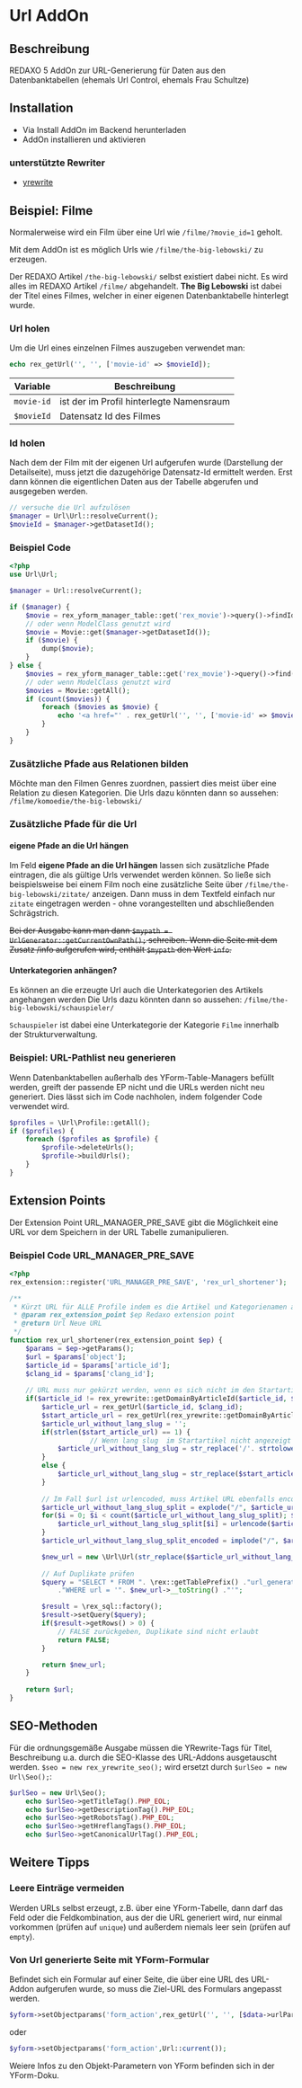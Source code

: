 # Url AddOn

## Beschreibung

REDAXO 5 AddOn zur URL-Generierung für Daten aus den Datenbanktabellen (ehemals Url Control, ehemals Frau Schultze)

## Installation

* Via Install AddOn im Backend herunterladen
* AddOn installieren und aktivieren

### unterstützte Rewriter

* [yrewrite](https://github.com/yakamara/redaxo_yrewrite)

## Beispiel: Filme

Normalerweise wird ein Film über eine Url wie `/filme/?movie_id=1` geholt.

Mit dem AddOn ist es möglich Urls wie `/filme/the-big-lebowski/` zu erzeugen.

Der REDAXO Artikel `/the-big-lebowski/` selbst existiert dabei nicht. Es wird alles im REDAXO Artikel `/filme/` abgehandelt.
**The Big Lebowski** ist dabei der Titel eines Filmes, welcher in einer eigenen Datenbanktabelle hinterlegt wurde. 


### Url holen 
Um die Url eines einzelnen Filmes auszugeben verwendet man:

```php
echo rex_getUrl('', '', ['movie-id' => $movieId]);
```

| Variable         | Beschreibung                 |
| ---------------- | ---------------------------- |
| `movie-id` | ist der im Profil hinterlegte Namensraum |
| `$movieId`    | Datensatz Id des Filmes |


### Id holen 
Nach dem der Film mit der eigenen Url aufgerufen wurde (Darstellung der Detailseite), muss jetzt die dazugehörige Datensatz-Id ermittelt werden. Erst dann können die eigentlichen Daten aus der Tabelle abgerufen und ausgegeben werden.

```php
// versuche die Url aufzulösen
$manager = Url\Url::resolveCurrent();
$movieId = $manager->getDatasetId();
```

### Beispiel Code

```php
<?php
use Url\Url;

$manager = Url::resolveCurrent();

if ($manager) {
    $movie = rex_yform_manager_table::get('rex_movie')->query()->findId($manager->getDatasetId());
    // oder wenn ModelClass genutzt wird
    $movie = Movie::get($manager->getDatasetId());
    if ($movie) {
        dump($movie);
    }
} else {
    $movies = rex_yform_manager_table::get('rex_movie')->query()->find();
    // oder wenn ModelClass genutzt wird
    $movies = Movie::getAll();
    if (count($movies)) {
        foreach ($movies as $movie) {
            echo '<a href="' . rex_getUrl('', '', ['movie-id' => $movie->getId()]) . '">' . $movie->getValue('title') . '</a>';
        }
    }
}
```

### Zusätzliche Pfade aus Relationen bilden

Möchte man den Filmen Genres zuordnen, passiert dies meist über eine Relation zu diesen Kategorien.
Die Urls dazu könnten dann so aussehen: `/filme/komoedie/the-big-lebowski/`
 

### Zusätzliche Pfade für die Url

#### eigene Pfade an die Url hängen

Im Feld **eigene Pfade an die Url hängen** lassen sich zusätzliche Pfade eintragen, die als gültige Urls verwendet werden können. So ließe sich beispielsweise bei einem Film noch eine zusätzliche Seite über `/filme/the-big-lebowski/zitate/` anzeigen. Dann muss in dem Textfeld einfach nur `zitate` eingetragen werden - ohne vorangestellten und abschließenden Schrägstrich.

<del>Bei der Ausgabe kann man dann `$mypath = UrlGenerator::getCurrentOwnPath();` schreiben. Wenn die Seite mit dem Zusatz /info aufgerufen wird, enthält `$mypath` den Wert `info`.</del>


#### Unterkategorien anhängen?

Es können an die erzeugte Url auch die Unterkategorien des Artikels angehangen werden
Die Urls dazu könnten dann so aussehen: `/filme/the-big-lebowski/schauspieler/`

`Schauspieler` ist dabei eine Unterkategorie der Kategorie `Filme` innerhalb der Strukturverwaltung.

### Beispiel: URL-Pathlist neu generieren

Wenn Datenbanktabellen außerhalb des YForm-Table-Managers befüllt werden, greift der passende EP nicht und die URLs werden nicht neu generiert. Dies lässt sich im Code nachholen, indem folgender Code verwendet wird.

```php
$profiles = \Url\Profile::getAll();
if ($profiles) {
	foreach ($profiles as $profile) {
		$profile->deleteUrls();
		$profile->buildUrls();
	}
}
```

## Extension Points

Der Extension Point URL_MANAGER_PRE_SAVE gibt die Möglichkeit eine URL vor dem Speichern in der URL Tabelle zumanipulieren.

### Beispiel Code URL_MANAGER_PRE_SAVE

```php
<?php
rex_extension::register('URL_MANAGER_PRE_SAVE', 'rex_url_shortener');

/**
 * Kürzt URL für ALLE Profile indem es die Artikel und Kategorienamen aus der URL entfernt.
 * @param rex_extension_point $ep Redaxo extension point
 * @return Url Neue URL
 */
function rex_url_shortener(rex_extension_point $ep) {
	$params = $ep->getParams();
	$url = $params['object'];
	$article_id = $params['article_id'];
	$clang_id = $params['clang_id'];
	
	// URL muss nur gekürzt werden, wenn es sich nicht im den Startartikel der Domain handelt
	if($article_id != rex_yrewrite::getDomainByArticleId($article_id, $clang_id)->getStartId()) {
		$article_url = rex_getUrl($article_id, $clang_id);
		$start_article_url = rex_getUrl(rex_yrewrite::getDomainByArticleId($article_id, $clang_id)->getStartId(), $clang_id);
		$article_url_without_lang_slug = '';
		if(strlen($start_article_url) == 1) {
            		// Wenn lang slug  im Startartikel nicht angezeigt wird
			$article_url_without_lang_slug = str_replace('/'. strtolower(rex_clang::get($clang_id)->getCode()) .'/', '/', $article_url);
		}
		else {
			$article_url_without_lang_slug = str_replace($start_article_url, '/', $article_url);
		}
		
		// Im Fall $url ist urlencoded, muss Artikel URL ebenfalls encoded werden
		$article_url_without_lang_slug_split = explode("/", $article_url_without_lang_slug);
		for($i = 0; $i < count($article_url_without_lang_slug_split); $i++) {
			$article_url_without_lang_slug_split[$i] = urlencode($article_url_without_lang_slug_split[$i]);
		}
		$article_url_without_lang_slug_split_encoded = implode("/", $article_url_without_lang_slug_split);

		$new_url = new \Url\Url(str_replace($$article_url_without_lang_slug_split_encoded, '/', $url->__toString()));
		
		// Auf Duplikate prüfen
		$query = "SELECT * FROM ". \rex::getTablePrefix() ."url_generator_url "
			."WHERE url = '". $new_url->__toString() ."'";

		$result = \rex_sql::factory();
		$result->setQuery($query);
		if($result->getRows() > 0) {
			// FALSE zurückgeben, Duplikate sind nicht erlaubt
			return FALSE;
		}

		return $new_url;
	}
	
	return $url;
}
```

## SEO-Methoden
Für die ordnungsgemäße Ausgabe müssen die YRewrite-Tags für Titel, Beschreibung u.a. durch die SEO-Klasse des URL-Addons ausgetauscht werden.  `$seo = new rex_yrewrite_seo();` wird ersetzt durch `$urlSeo = new Url\Seo();`:

```php
$urlSeo = new Url\Seo();
    echo $urlSeo->getTitleTag().PHP_EOL;
    echo $urlSeo->getDescriptionTag().PHP_EOL;
    echo $urlSeo->getRobotsTag().PHP_EOL;
    echo $urlSeo->getHreflangTags().PHP_EOL;
    echo $urlSeo->getCanonicalUrlTag().PHP_EOL;
```

## Weitere Tipps 

### Leere Einträge vermeiden

Werden URLs selbst erzeugt, z.B. über eine YForm-Tabelle, dann darf das Feld oder die Feldkombination, aus der die URL generiert wird, nur einmal vorkommen (prüfen auf `unique`) und außerdem niemals leer sein (prüfen auf `empty`).

### Von Url generierte Seite mit YForm-Formular

Befindet sich ein Formular auf einer Seite, die über eine URL des URL-Addon aufgerufen wurde, so muss die Ziel-URL des Formulars angepasst werden. 

```php
$yform->setObjectparams('form_action',rex_getUrl('', '', [$data->urlParamKey => $id]));
``` 

oder

```php
$yform->setObjectparams('form_action',Url::current());
``` 

Weiere Infos zu den Objekt-Parametern von YForm befinden sich in der YForm-Doku.
